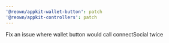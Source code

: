 ```yaml
---
'@reown/appkit-wallet-button': patch
'@reown/appkit-controllers': patch
---
```


Fix an issue where wallet button would call connectSocial twice
